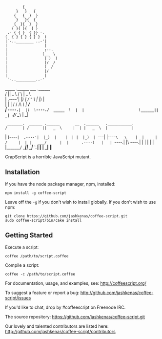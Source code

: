             {
         }   }   {
        {   {  }  }
         }   }{  {
        {  }{  }  }                    
       { }{ }{  { }                
     .- { { }  { }} -.             
    (  { } { } { } }  )            
    |`-..________ ..-'|            
    |                 |            
    |                 ;--.
    |                (__  \        
    |                 | )  )       
    |                 |/  /        
    |                 (  /         
    |                 |/           
    |                 |            
     `-.._________..-'             
                                   
  _____ .______          ___      .______                     
 /      ||   _  \        /   \     |   _  \                    
|  ,----'|  |_)  |      /  ^  \    |  |_)  |                   
|  |     |      /      /  /_\  \   |   ___/                    
|  `----.|  |\  \----./  _____  \  |  |                        
 \______|| _| `._____/__/     \__\ | _|                        
                                                               
     _______.  ______ .______       __  .______   .___________.
    /       | /      ||   _  \     |  | |   _  \  |           |
   |   (----`|  ,----'|  |_)  |    |  | |  |_)  | `---|  |----`
    \   \    |  |     |      /     |  | |   ___/      |  |     
.----)   |   |  `----.|  |\  \----.|  | |  |          |  |     
|_______/     \______|| _| `._____||__| | _|          |__|     
                                                              


CrapScript is a horrible JavaScript mutant.

## Installation

If you have the node package manager, npm, installed:

```shell
npm install -g coffee-script
```

Leave off the `-g` if you don't wish to install globally. If you don't wish to use npm:

```shell
git clone https://github.com/jashkenas/coffee-script.git
sudo coffee-script/bin/cake install
```

## Getting Started

Execute a script:

```shell
coffee /path/to/script.coffee
```

Compile a script:

```shell
coffee -c /path/to/script.coffee
```

For documentation, usage, and examples, see: http://coffeescript.org/

To suggest a feature or report a bug: http://github.com/jashkenas/coffee-script/issues

If you'd like to chat, drop by #coffeescript on Freenode IRC.

The source repository: https://github.com/jashkenas/coffee-script.git

Our lovely and talented contributors are listed here: http://github.com/jashkenas/coffee-script/contributors
